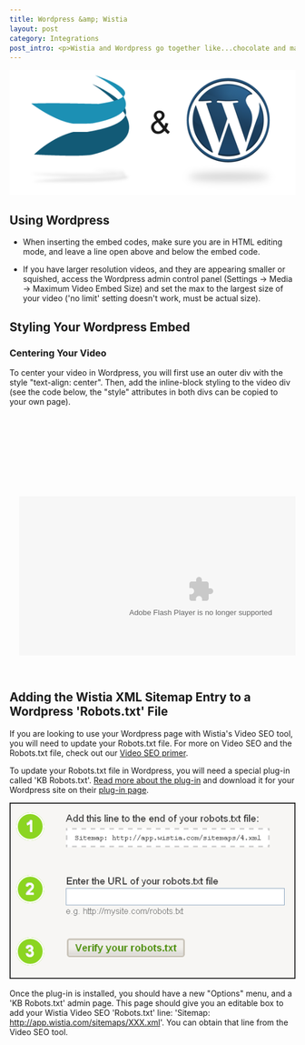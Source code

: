 ```yaml
---
title: Wordpress &amp; Wistia
layout: post
category: Integrations
post_intro: <p>Wistia and Wordpress go together like...chocolate and marshmallow (insert your favorite food pairing).</p><p>Wordpress is a great platform, but it's not always so nice to things like iframes and javascript (which are essential for video embed codes). To prevent issues with your Wistia embeds in Wordpress, we built the <a href="http://wordpress.org/extend/plugins/wistia-wordpress-oembed-plugin">Wistia Wordpress Plug-in</a>.</p><p>If you're using Wistia with Wordpress, we strongly recommend you install the plug-in!</p>
---
```


<div class="post_image center"><img src="/images/wistia_wordpress.png" alt="wistia_wordpress" /></div>

## Using Wordpress

*  When inserting the embed codes, make sure you are in HTML editing mode, and leave a line open above and below the embed code.

*  If you have larger resolution videos, and they are appearing smaller or squished, access the Wordpress admin control panel (Settings -> Media -> Maximum Video Embed Size) and set the max to the largest size of your video ('no limit' setting doesn't work, must be actual size).

## Styling Your Wordpress Embed

### Centering Your Video

To center your video in Wordpress, you will first use an outer div with the style "text-align: center".  Then, add the inline-block styling to the video div (see the code below, the "style" attributes in both divs can be copied to your own page).

<div class="code"><pre>
<div id="the_video" style="text-align: center;">

  <div id="wistia_5af2188e71" style="width:640px;height:360px;display: inline-block; *display: inline; margin: 0 auto; vertical-align: top;  zoom: 1;" data-video-width="640" data-video-height="360">
    <object id="wistia_5af2188e71_seo" classid="clsid:D27CDB6E-AE6D-11cf-96B8-444553540000" style="display:block;height:100%;position:relative;width:100%;">
    <param name="movie" value="http://embed.wistia.com/flash/embed_player_v2.0.swf?2012-02-08"></param><param name="allowfullscreen" value="true"></param>
    <param name="allowscriptaccess" value="always"></param><param name="wmode" value="opaque"></param>
    <param name="flashvars" value="videoUrl=http://embed.wistia.com/deliveries/008ea72d13517143c0e738b91aca90aa9a17ab98.bin&&hdUrl=http://embed.wistia.com/deliveries/39aacc9a8f142e920273ed35d62dbc6fefd04acd.bin&stillUrl=http://embed.wistia.com/deliveries/44f16ff951e71f077d458933fd68ec02a35bd23d.bin"></param>
    <embed src="http://embed.wistia.com/flash/embed_player_v2.0.swf?2012-02-08" type="application/x-shockwave-flash" allowfullscreen="true" allowscriptaccess="always" wmode="opaque" flashvars="videoUrl=http://embed.wistia.com/deliveries/008ea72d13517143c0e738b91aca90aa9a17ab98.bin&hdUrl=http://embed.wistia.com/deliveries/39aacc9a8f142e920273ed35d62dbc6fefd04acd.bin&stillUrl=http://embed.wistia.com/deliveries/44f16ff951e71f077d458933fd68ec02a35bd23d.bin" style="display:block;height:100%;position:relative;width:100%;"></embed></object></div>
    <script charset="ISO-8859-1" src="http://fast.wistia.com/static/E-v1.js"></script>
    <script>/*<![CDATA[*/
      wistiaEmbed = Wistia.embed("5af2188e71", {
      videoWidth: "640",
      videoHeight: "360",
      controlsVisibleOnLoad: true
    });/*]]*/</script>

</div>
</pre></div>

## Adding the Wistia XML Sitemap Entry to a Wordpress 'Robots.txt' File

If you are looking to use your Wordpress page with Wistia's Video SEO tool, you will need to update your Robots.txt file.  For more on Video SEO and the Robots.txt file, check out our [Video SEO primer](/video-seo#setup.html).

To update your Robots.txt file in Wordpress, you will need a special plug-in called 'KB Robots.txt'.  [Read more about the plug-in](http://adambrown.info/b/widgets/kb-robots-txt) and download it for your Wordpress site on their [plug-in page](http://wordpress.org/extend/plugins/kb-robotstxt).

<div class="post_image float_right"><img src="/images/video-seo-setup2.png" alt="video-seo-setup2" /></div>

Once the plug-in is installed, you should have a new "Options" menu, and a 'KB Robots.txt' admin page.  This page should give you an editable box to add your Wistia Video SEO 'Robots.txt' line: 'Sitemap: http://app.wistia.com/sitemaps/XXX.xml'.  You can obtain that line from the Video SEO tool.



